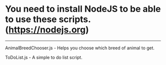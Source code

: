 # You need to install NodeJS to be able to use these scripts. (https://nodejs.org)
________________________________________________________________________________

AnimalBreedChooser.js - Helps you choose which breed of animal to get.

ToDoList.js - A simple to do list script.
